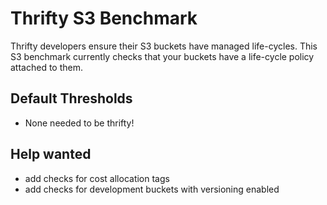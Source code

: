 # Thrifty S3 Benchmark

Thrifty developers ensure their S3 buckets have managed life-cycles.  This S3 benchmark currently checks that your buckets have a life-cycle policy attached to them.

## Default Thresholds
- None needed to be thrifty!

## Help wanted
- add checks for cost allocation tags
- add checks for development buckets with versioning enabled
